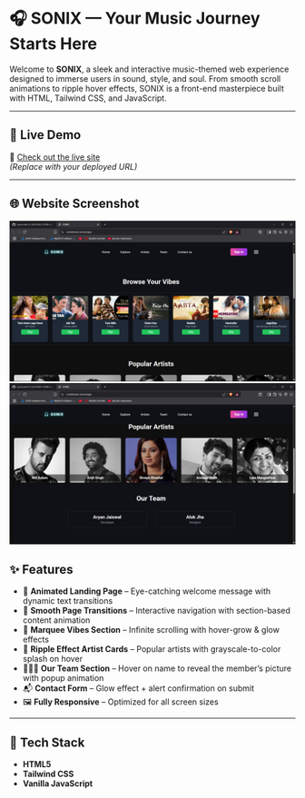 # 🎧 SONIX — Your Music Journey Starts Here

Welcome to **SONIX**, a sleek and interactive music-themed web experience designed to immerse users in sound, style, and soul. From smooth scroll animations to ripple hover effects, SONIX is a front-end masterpiece built with HTML, Tailwind CSS, and JavaScript.

---

## 🚀 Live Demo
🔗 [Check out the live site](https://sonixmusic.vercel.app/)  
*(Replace with your deployed URL)*

---
## 🌐 Website Screenshot

![Website Preview](home.png)
![Website Preview](webimage.png)


## ✨ Features

- 🎵 **Animated Landing Page** – Eye-catching welcome message with dynamic text transitions
- 💫 **Smooth Page Transitions** – Interactive navigation with section-based content animation
- 🎨 **Marquee Vibes Section** – Infinite scrolling with hover-grow & glow effects
- 🌊 **Ripple Effect Artist Cards** – Popular artists with grayscale-to-color splash on hover
- 🧑‍🤝‍🧑 **Our Team Section** – Hover on name to reveal the member’s picture with popup animation
- 📬 **Contact Form** – Glow effect + alert confirmation on submit
- 🖼️ **Fully Responsive** – Optimized for all screen sizes

---

## 🔧 Tech Stack

- **HTML5**
- **Tailwind CSS**
- **Vanilla JavaScript**
